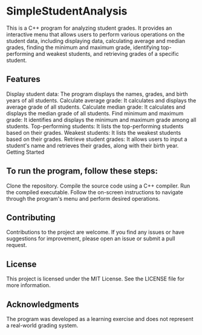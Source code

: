 # SimpleStudentAnalysis

This is a C++ program for analyzing student grades. It provides an interactive menu that allows users to perform various operations on the student data, including displaying data, calculating average and median grades, finding the minimum and maximum grade, identifying top-performing and weakest students, and retrieving grades of a specific student.

## Features

Display student data: The program displays the names, grades, and birth years of all students.
Calculate average grade: It calculates and displays the average grade of all students.
Calculate median grade: It calculates and displays the median grade of all students.
Find minimum and maximum grade: It identifies and displays the minimum and maximum grade among all students.
Top-performing students: It lists the top-performing students based on their grades.
Weakest students: It lists the weakest students based on their grades.
Retrieve student grades: It allows users to input a student's name and retrieves their grades, along with their birth year.
Getting Started

## To run the program, follow these steps:

Clone the repository.
Compile the source code using a C++ compiler.
Run the compiled executable.
Follow the on-screen instructions to navigate through the program's menu and perform desired operations.

## Contributing

Contributions to the project are welcome. If you find any issues or have suggestions for improvement, please open an issue or submit a pull request.

## License

This project is licensed under the MIT License. See the LICENSE file for more information.

## Acknowledgments

The program was developed as a learning exercise and does not represent a real-world grading system.
